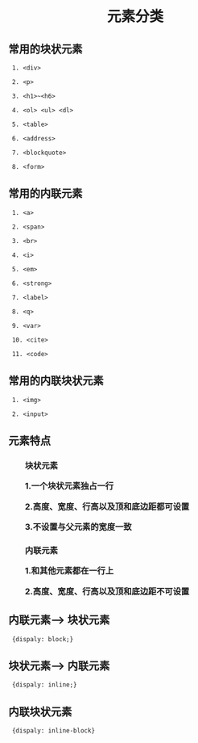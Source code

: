 <h1 style="text-align: center;"> 元素分类

## 常用的块状元素

` 1. <div>`

` 2. <p>`

` 3. <h1>~<h6>`

` 4. <ol> <ul> <dl>`

` 5. <table>`

` 6. <address>`

` 7. <blockquote>`

` 8. <form>`

## 常用的内联元素

` 1. <a>`

` 2. <span>`

` 3. <br>`

` 4. <i>`

` 5. <em>`

` 6. <strong>`

` 7. <label>`

` 8. <q>`

` 9. <var>`

` 10. <cite>`

` 11. <code>`

## 常用的内联块状元素

` 1. <img>`

` 2. <input>`

## 元素特点

<h3 style="text-indent: 2em;"> 块状元素

**1.一个块状元素独占一行**

**2.高度、宽度、行高以及顶和底边距都可设置**

**3.不设置与父元素的宽度一致**

<h3 style="text-indent: 2em;"> 内联元素

**1.和其他元素都在一行上**

**2.高度、宽度、行高以及顶和底边距不可设置**

## 内联元素——> 块状元素

` {dispaly: block;}`

## 块状元素——> 内联元素

` {dispaly: inline;}`

## 内联块状元素

` {dispaly: inline-block}`

